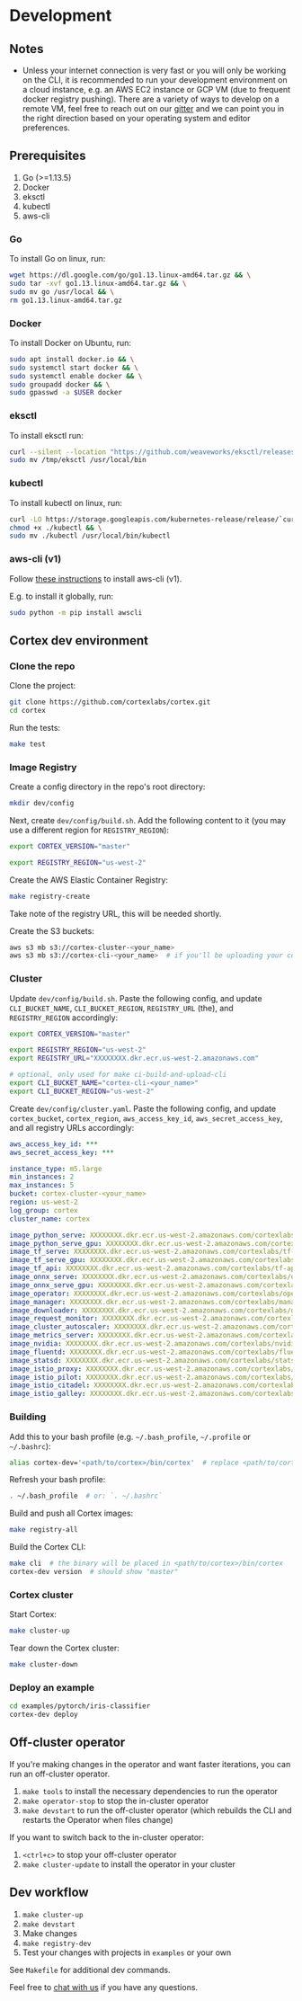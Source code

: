 # Development

## Notes

* Unless your internet connection is very fast or you will only be working on the CLI, it is recommended to run your development environment on a cloud instance, e.g. an AWS EC2 instance or GCP VM (due to frequent docker registry pushing). There are a variety of ways to develop on a remote VM, feel free to reach out on our [gitter](https://gitter.im/cortexlabs/cortex) and we can point you in the right direction based on your operating system and editor preferences.

## Prerequisites

1. Go (>=1.13.5)
2. Docker
3. eksctl
4. kubectl
5. aws-cli

### Go

To install Go on linux, run:

```bash
wget https://dl.google.com/go/go1.13.linux-amd64.tar.gz && \
sudo tar -xvf go1.13.linux-amd64.tar.gz && \
sudo mv go /usr/local && \
rm go1.13.linux-amd64.tar.gz
```

### Docker

To install Docker on Ubuntu, run:

```bash
sudo apt install docker.io && \
sudo systemctl start docker && \
sudo systemctl enable docker && \
sudo groupadd docker && \
sudo gpasswd -a $USER docker
```

### eksctl

To install eksctl run:

```bash
curl --silent --location "https://github.com/weaveworks/eksctl/releases/latest/download/eksctl_$(uname -s)_amd64.tar.gz" | tar xz -C /tmp && \
sudo mv /tmp/eksctl /usr/local/bin
```

### kubectl

To install kubectl on linux, run:

```bash
curl -LO https://storage.googleapis.com/kubernetes-release/release/`curl -s https://storage.googleapis.com/kubernetes-release/release/stable.txt`/bin/linux/amd64/kubectl && \
chmod +x ./kubectl && \
sudo mv ./kubectl /usr/local/bin/kubectl
```

### aws-cli (v1)

Follow [these instructions](https://github.com/aws/aws-cli#installation) to install aws-cli (v1).

E.g. to install it globally, run:

```bash
sudo python -m pip install awscli
```

## Cortex dev environment

### Clone the repo

Clone the project:

```bash
git clone https://github.com/cortexlabs/cortex.git
cd cortex
```

Run the tests:

```bash
make test
```

### Image Registry

Create a config directory in the repo's root directory:

```bash
mkdir dev/config
```

Next, create `dev/config/build.sh`. Add the following content to it (you may use a different region for `REGISTRY_REGION`):

```bash
export CORTEX_VERSION="master"

export REGISTRY_REGION="us-west-2"
```

Create the AWS Elastic Container Registry:

```bash
make registry-create
```

Take note of the registry URL, this will be needed shortly.

Create the S3 buckets:

```bash
aws s3 mb s3://cortex-cluster-<your_name>
aws s3 mb s3://cortex-cli-<your_name>  # if you'll be uploading your compiled CLI
```

### Cluster

Update `dev/config/build.sh`. Paste the following config, and update `CLI_BUCKET_NAME`, `CLI_BUCKET_REGION`, `REGISTRY_URL` (the), and `REGISTRY_REGION` accordingly:

```bash
export CORTEX_VERSION="master"

export REGISTRY_REGION="us-west-2"
export REGISTRY_URL="XXXXXXXX.dkr.ecr.us-west-2.amazonaws.com"

# optional, only used for make ci-build-and-upload-cli
export CLI_BUCKET_NAME="cortex-cli-<your_name>"
export CLI_BUCKET_REGION="us-west-2"
```

Create `dev/config/cluster.yaml`. Paste the following config, and update `cortex_bucket`, `cortex_region`, `aws_access_key_id`, `aws_secret_access_key`, and all registry URLs accordingly:

```yaml
aws_access_key_id: ***
aws_secret_access_key: ***

instance_type: m5.large
min_instances: 2
max_instances: 5
bucket: cortex-cluster-<your_name>
region: us-west-2
log_group: cortex
cluster_name: cortex

image_python_serve: XXXXXXXX.dkr.ecr.us-west-2.amazonaws.com/cortexlabs/python-serve:latest
image_python_serve_gpu: XXXXXXXX.dkr.ecr.us-west-2.amazonaws.com/cortexlabs/python-serve-gpu:latest
image_tf_serve: XXXXXXXX.dkr.ecr.us-west-2.amazonaws.com/cortexlabs/tf-serve:latest
image_tf_serve_gpu: XXXXXXXX.dkr.ecr.us-west-2.amazonaws.com/cortexlabs/tf-serve-gpu:latest
image_tf_api: XXXXXXXX.dkr.ecr.us-west-2.amazonaws.com/cortexlabs/tf-api:latest
image_onnx_serve: XXXXXXXX.dkr.ecr.us-west-2.amazonaws.com/cortexlabs/onnx-serve:latest
image_onnx_serve_gpu: XXXXXXXX.dkr.ecr.us-west-2.amazonaws.com/cortexlabs/onnx-serve-gpu:latest
image_operator: XXXXXXXX.dkr.ecr.us-west-2.amazonaws.com/cortexlabs/operator:latest
image_manager: XXXXXXXX.dkr.ecr.us-west-2.amazonaws.com/cortexlabs/manager:latest
image_downloader: XXXXXXXX.dkr.ecr.us-west-2.amazonaws.com/cortexlabs/downloader:latest
image_request_monitor: XXXXXXXX.dkr.ecr.us-west-2.amazonaws.com/cortexlabs/request-monitor:latest
image_cluster_autoscaler: XXXXXXXX.dkr.ecr.us-west-2.amazonaws.com/cortexlabs/cluster-autoscaler:latest
image_metrics_server: XXXXXXXX.dkr.ecr.us-west-2.amazonaws.com/cortexlabs/metrics-server:latest
image_nvidia: XXXXXXXX.dkr.ecr.us-west-2.amazonaws.com/cortexlabs/nvidia:latest
image_fluentd: XXXXXXXX.dkr.ecr.us-west-2.amazonaws.com/cortexlabs/fluentd:latest
image_statsd: XXXXXXXX.dkr.ecr.us-west-2.amazonaws.com/cortexlabs/statsd:latest
image_istio_proxy: XXXXXXXX.dkr.ecr.us-west-2.amazonaws.com/cortexlabs/istio-proxy:latest
image_istio_pilot: XXXXXXXX.dkr.ecr.us-west-2.amazonaws.com/cortexlabs/istio-pilot:latest
image_istio_citadel: XXXXXXXX.dkr.ecr.us-west-2.amazonaws.com/cortexlabs/istio-citadel:latest
image_istio_galley: XXXXXXXX.dkr.ecr.us-west-2.amazonaws.com/cortexlabs/istio-galley:latest
```

### Building

Add this to your bash profile (e.g. `~/.bash_profile`, `~/.profile` or `~/.bashrc`):

```bash
alias cortex-dev='<path/to/cortex>/bin/cortex'  # replace <path/to/cortex> with the path to the cortex repo that you cloned
```

Refresh your bash profile:

```bash
. ~/.bash_profile  # or: `. ~/.bashrc`
```

Build and push all Cortex images:

```bash
make registry-all
```

Build the Cortex CLI:

```bash
make cli  # the binary will be placed in <path/to/cortex>/bin/cortex
cortex-dev version  # should show "master"
```

### Cortex cluster

Start Cortex:

```bash
make cluster-up
```

Tear down the Cortex cluster:

```bash
make cluster-down
```

### Deploy an example

```bash
cd examples/pytorch/iris-classifier
cortex-dev deploy
```

## Off-cluster operator

If you're making changes in the operator and want faster iterations, you can run an off-cluster operator.

1. `make tools` to install the necessary dependencies to run the operator
2. `make operator-stop` to stop the in-cluster operator
3. `make devstart` to run the off-cluster operator (which rebuilds the CLI and restarts the Operator when files change)

If you want to switch back to the in-cluster operator:

1. `<ctrl+c>` to stop your off-cluster operator
2. `make cluster-update` to install the operator in your cluster

## Dev workflow

1. `make cluster-up`
2. `make devstart`
3. Make changes
4. `make registry-dev`
5. Test your changes with projects in `examples` or your own

See `Makefile` for additional dev commands.

Feel free to [chat with us](https://gitter.im/cortexlabs/cortex) if you have any questions.

